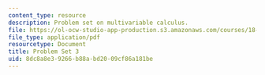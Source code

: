 ```yaml
---
content_type: resource
description: Problem set on multivariable calculus.
file: https://ol-ocw-studio-app-production.s3.amazonaws.com/courses/18-02-multivariable-calculus-fall-2007/8dc8a8e39266b88abd2009cf86a181be_ps3.pdf
file_type: application/pdf
resourcetype: Document
title: Problem Set 3
uid: 8dc8a8e3-9266-b88a-bd20-09cf86a181be
---
```

